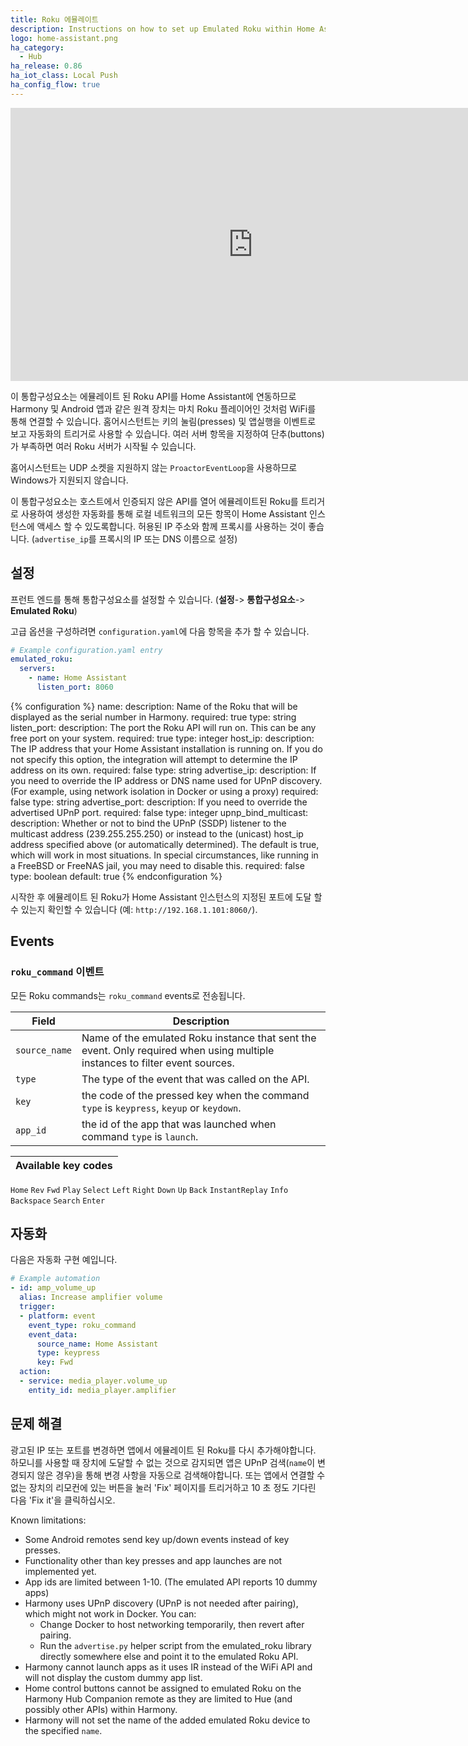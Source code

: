 ```yaml
---
title: Roku 에뮬레이트
description: Instructions on how to set up Emulated Roku within Home Assistant.
logo: home-assistant.png
ha_category:
  - Hub
ha_release: 0.86
ha_iot_class: Local Push
ha_config_flow: true
---
```


<div class='videoWrapper'>
<iframe width="776" height="437" src="https://www.youtube.com/embed/GxePiWUQHy8" frameborder="0" allow="accelerometer; autoplay; encrypted-media; gyroscope; picture-in-picture" allowfullscreen></iframe>
</div>

이 통합구성요소는 에뮬레이트 된 Roku API를 Home Assistant에 연동하므로 Harmony 및 Android 앱과 같은 원격 장치는 마치 Roku 플레이어인 것처럼 WiFi를 통해 연결할 수 있습니다.
홈어시스턴트는 키의 눌림(presses) 및 앱실행을 이벤트로 보고 자동화의 트리거로 사용할 수 있습니다.
여러 서버 항목을 지정하여 단추(buttons)가 부족하면 여러 Roku 서버가 시작될 수 있습니다.

<div class='note'>

홈어시스턴트는 UDP 소켓을 지원하지 않는 `ProactorEventLoop`을 사용하므로 Windows가 지원되지 않습니다.

</div>

<div class='note warning'>

이 통합구성요소는 호스트에서 인증되지 않은 API를 열어 에뮬레이트된 Roku를 트리거로 사용하여 생성한 자동화를 통해 로컬 네트워크의 모든 항목이 Home Assistant 인스턴스에 액세스 할 수 있도록합니다. 
허용된 IP 주소와 함께 프록시를 사용하는 것이 좋습니다. (`advertise_ip`를 프록시의 IP 또는 DNS 이름으로 설정)

</div>

## 설정

프런트 엔드를 통해 통합구성요소를 설정할 수 있습니다. (**설정**-> **통합구성요소**-> **Emulated Roku**)

고급 옵션을 구성하려면 `configuration.yaml`에 다음 항목을 추가 할 수 있습니다.

```yaml
# Example configuration.yaml entry
emulated_roku:
  servers:
    - name: Home Assistant
      listen_port: 8060
```

{% configuration %}
name:
  description: Name of the Roku that will be displayed as the serial number in Harmony.
  required: true
  type: string
listen_port:
  description: The port the Roku API will run on. This can be any free port on your system.
  required: true
  type: integer
host_ip:
  description: The IP address that your Home Assistant installation is running on. If you do not specify this option, the integration will attempt to determine the IP address on its own.
  required: false
  type: string
advertise_ip:
  description: If you need to override the IP address or DNS name used for UPnP discovery. (For example, using network isolation in Docker or using a proxy)
  required: false
  type: string
advertise_port:
  description: If you need to override the advertised UPnP port.
  required: false
  type: integer
upnp_bind_multicast:
  description: Whether or not to bind the UPnP (SSDP) listener to the multicast address (239.255.255.250) or instead to the (unicast) host_ip address specified above (or automatically determined). The default is true, which will work in most situations. In special circumstances, like running in a FreeBSD or FreeNAS jail, you may need to disable this.
  required: false
  type: boolean
  default: true
{% endconfiguration %}

시작한 후 에뮬레이트 된 Roku가 Home Assistant 인스턴스의 지정된 포트에 도달 할 수 있는지 확인할 수 있습니다 (예: `http://192.168.1.101:8060/`).

## Events

### `roku_command` 이벤트

모든 Roku commands는 `roku_command` events로 전송됩니다.

Field | Description
----- | -----------
`source_name` | Name of the emulated Roku instance that sent the event. Only required when using multiple instances to filter event sources.
`type` | The type of the event that was called on the API.
`key` | the code of the pressed key when the command `type` is `keypress`, `keyup` or `keydown`.
`app_id` | the id of the app that was launched when command `type` is `launch`.

Available key codes |
------------------- |
`Home`
`Rev`
`Fwd`
`Play`
`Select`
`Left`
`Right`
`Down`
`Up`
`Back`
`InstantReplay`
`Info`
`Backspace`
`Search`
`Enter`

## 자동화

다음은 자동화 구현 예입니다.
```yaml
# Example automation
- id: amp_volume_up
  alias: Increase amplifier volume
  trigger:
  - platform: event
    event_type: roku_command
    event_data:
      source_name: Home Assistant
      type: keypress
      key: Fwd
  action:
  - service: media_player.volume_up
    entity_id: media_player.amplifier
```

## 문제 해결 

광고된 IP 또는 포트를 변경하면 앱에서 에뮬레이트 된 Roku를 다시 추가해야합니다.
하모니를 사용할 때 장치에 도달할 수 없는 것으로 감지되면 앱은 UPnP 검색(`name`이 변경되지 않은 경우)을 통해 변경 사항을 자동으로 검색해야합니다. 또는 앱에서 연결할 수 없는 장치의 리모컨에 있는 버튼을 눌러 'Fix' 페이지를 트리거하고 10 초 정도 기다린 다음 'Fix it'을 클릭하십시오.

Known limitations:
* Some Android remotes send key up/down events instead of key presses.
* Functionality other than key presses and app launches are not implemented yet.
* App ids are limited between 1-10. (The emulated API reports 10 dummy apps)
* Harmony uses UPnP discovery (UPnP is not needed after pairing), which might not work in Docker. You can:
  * Change Docker to host networking temporarily, then revert after pairing.
  * Run the `advertise.py` helper script from the emulated_roku library directly somewhere else and point it to the emulated Roku API.
* Harmony cannot launch apps as it uses IR instead of the WiFi API and will not display the custom dummy app list.
* Home control buttons cannot be assigned to emulated Roku on the Harmony Hub Companion remote as they are limited to Hue (and possibly other APIs) within Harmony.
* Harmony will not set the name of the added emulated Roku device to the specified `name`.
